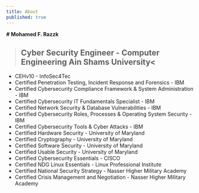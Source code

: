 ```yaml
---
title: About
published: true
---
```


**#  Mohamed F. Razzk**
>## Cyber Security Engineer - Computer Engineering Ain Shams University<
- CEHv10 - InfoSec4Tec 
- Certified Penetration Testing, Incident Response and Forensics - IBM 
- Certified Cybersecurity Compliance Framework & System Administration - IBM 
- Certified Cybersecurity IT Fundamentals Specialist - IBM 
- Certified Network Security & Database Vulnerabilities - IBM 
- Certified Cybersecurity Roles, Processes & Operating System Security - IBM 
- Certified Cybersecurity Tools & Cyber Attacks - IBM 
- Certified Hardware Security - University of Maryland 
- Certified Cryptography - University of Maryland 
- Certified Software Security - University of Maryland 
- Certified Usable Security - University of Maryland 
- Certified Cybersecurity Essentials - CISCO 
- Certified NDG Linux Essentials - Linux Professional Institute
- Certified National Security Strategy - Nasser Higher Military Academy
- Certified Crisis Management and Negotiation - Nasser Higher Military Academy
